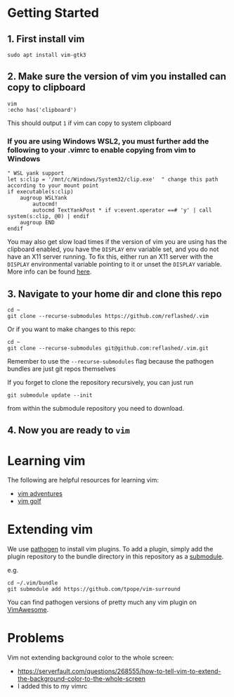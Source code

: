 # Getting Started

## 1. First install vim

```
sudo apt install vim-gtk3
```

## 2. Make sure the version of vim you installed can copy to clipboard

```
vim
:echo has('clipboard')
```

This should output `1` if vim can copy to system clipboard

### If you are using Windows WSL2, you must further add the following to your .vimrc to enable copying from vim to Windows

```
" WSL yank support
let s:clip = '/mnt/c/Windows/System32/clip.exe'  " change this path according to your mount point
if executable(s:clip)
    augroup WSLYank
        autocmd!
        autocmd TextYankPost * if v:event.operator ==# 'y' | call system(s:clip, @0) | endif
    augroup END
endif
```

You may also get slow load times if the version of vim you are using has the clipboard enabled, you have the `DISPLAY` env variable set, and you do not have an X11 server running. To fix this, either run an X11 server with the `DISPLAY` environmental variable pointing to it or unset the `DISPLAY` variable. More info can be found [here](https://github.com/microsoft/WSL/issues/5223#issuecomment-652309457).

## 3. Navigate to your home dir and clone this repo

```
cd ~
git clone --recurse-submodules https://github.com/reflashed/.vim
```

Or if you want to make changes to this repo:

```
cd ~
git clone --recurse-submodules git@github.com:reflashed/.vim.git
```

Remember to use the `--recurse-submodules` flag because the pathogen bundles are just git repos themselves

If you forget to clone the repository recursively, you can just run

```
git submodule update --init
```

from within the submodule repository you need to download.

## 4. Now you are ready to `vim`

# Learning vim

The following are helpful resources for learning vim:

- [vim adventures](https://vim-adventures.com/)
- [vim golf](https://www.vimgolf.com/)

# Extending vim

We use [pathogen](https://github.com/tpope/vim-pathogen) to install vim plugins. To add a plugin, simply add the plugin repository to the bundle directory in this repository as a [submodule](https://git-scm.com/book/en/v2/Git-Tools-Submodules).

e.g.

```
cd ~/.vim/bundle
git submodule add https://github.com/tpope/vim-surround
```

You can find pathogen versions of pretty much any vim plugin on [VimAwesome](https://vimawesome.com/).

# Problems

Vim not extending background color to the whole screen:
  - https://serverfault.com/questions/268555/how-to-tell-vim-to-extend-the-background-color-to-the-whole-screen
  - I added this to my vimrc
